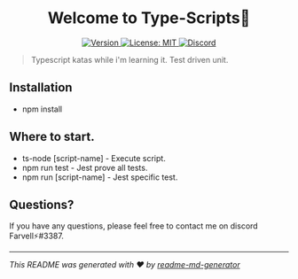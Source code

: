 <h1 align="center">Welcome to Type-Scripts👋</h1>
<p align="center">
  <a href="#" target="_blank">
  <img alt="Version" src="https://img.shields.io/badge/version-1.0.1-blue.svg?cacheSeconds=2592000" />
    </a>
  <a href="#" target="_blank">
    <img alt="License: MIT" src="https://img.shields.io/badge/License-MIT-green.svg" />
  </a>
 <a href="https://discord.gg/tpNtcJHw" target="_blank"><img src="https://img.shields.io/badge/discord-online-brightgreen.svg" alt="Discord"/></a>
</p>

> Typescript katas while i'm learning it. Test driven unit.

## Installation

- npm install

## Where to start.

- ts-node [script-name] - Execute script.
- npm run test - Jest prove all tests.
- npm run [script-name] - Jest specific test.

## Questions?

If you have any questions, please feel free to contact me on discord Farvell⚡#3387.

***
_This README was generated with ❤️ by [readme-md-generator](https://github.com/kefranabg/readme-md-generator)_
